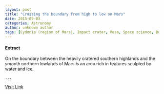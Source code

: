 ```yaml
---
layout: post
title: "Crossing the boundary from high to low on Mars"
date: 2015-09-03
categories: Astronomy
author: unknown author
tags: [Cydonia (region of Mars), Impact crater, Mesa, Space science, Bodies of the Solar System, Earth sciences, Geology, Mars, Planetary science, Planets of the Solar System]
---
```





#### Extract
>
								
		
On the boundary between the heavily cratered southern highlands and the smooth northern lowlands of Mars is an area rich in features sculpted by water and ice.

	...



[Visit Link](http://www.esa.int/Our_Activities/Space_Science/Mars_Express/Crossing_the_boundary_from_high_to_low_on_Mars)


